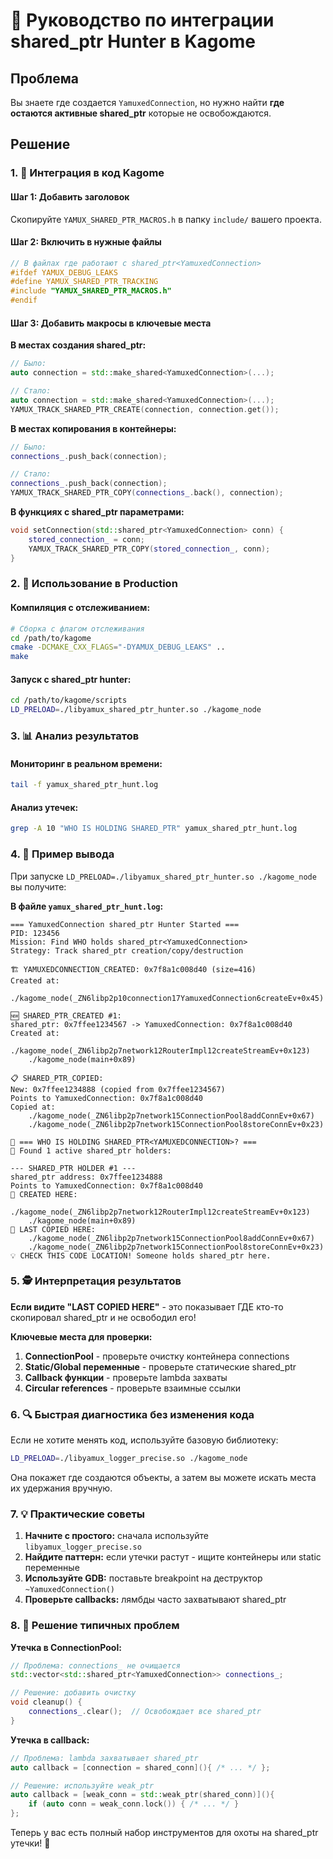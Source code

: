 # 🎯 Руководство по интеграции shared_ptr Hunter в Kagome

## Проблема
Вы знаете где создается `YamuxedConnection`, но нужно найти **где остаются активные shared_ptr** которые не освобождаются.

## Решение

### 1. 🔧 Интеграция в код Kagome

#### Шаг 1: Добавить заголовок
Скопируйте `YAMUX_SHARED_PTR_MACROS.h` в папку `include/` вашего проекта.

#### Шаг 2: Включить в нужные файлы
```cpp
// В файлах где работают с shared_ptr<YamuxedConnection>
#ifdef YAMUX_DEBUG_LEAKS
#define YAMUX_SHARED_PTR_TRACKING
#include "YAMUX_SHARED_PTR_MACROS.h"
#endif
```

#### Шаг 3: Добавить макросы в ключевые места

**В местах создания shared_ptr:**
```cpp
// Было:
auto connection = std::make_shared<YamuxedConnection>(...);

// Стало:
auto connection = std::make_shared<YamuxedConnection>(...);
YAMUX_TRACK_SHARED_PTR_CREATE(connection, connection.get());
```

**В местах копирования в контейнеры:**
```cpp
// Было:
connections_.push_back(connection);

// Стало:
connections_.push_back(connection);
YAMUX_TRACK_SHARED_PTR_COPY(connections_.back(), connection);
```

**В функциях с shared_ptr параметрами:**
```cpp
void setConnection(std::shared_ptr<YamuxedConnection> conn) {
    stored_connection_ = conn;
    YAMUX_TRACK_SHARED_PTR_COPY(stored_connection_, conn);
}
```

### 2. 🚀 Использование в Production

#### Компиляция с отслеживанием:
```bash
# Сборка с флагом отслеживания
cd /path/to/kagome
cmake -DCMAKE_CXX_FLAGS="-DYAMUX_DEBUG_LEAKS" ..
make
```

#### Запуск с shared_ptr hunter:
```bash
cd /path/to/kagome/scripts
LD_PRELOAD=./libyamux_shared_ptr_hunter.so ./kagome_node
```

### 3. 📊 Анализ результатов

#### Мониторинг в реальном времени:
```bash
tail -f yamux_shared_ptr_hunt.log
```

#### Анализ утечек:
```bash
grep -A 10 "WHO IS HOLDING SHARED_PTR" yamux_shared_ptr_hunt.log
```

### 4. 🎯 Пример вывода

При запуске `LD_PRELOAD=./libyamux_shared_ptr_hunter.so ./kagome_node` вы получите:

**В файле `yamux_shared_ptr_hunt.log`:**
```
=== YamuxedConnection shared_ptr Hunter Started ===
PID: 123456
Mission: Find WHO holds shared_ptr<YamuxedConnection>
Strategy: Track shared_ptr creation/copy/destruction

🏗️ YAMUXEDCONNECTION_CREATED: 0x7f8a1c008d40 (size=416)
Created at:
    ./kagome_node(_ZN6libp2p10connection17YamuxedConnection6createEv+0x45)

🆕 SHARED_PTR_CREATED #1:
shared_ptr: 0x7ffee1234567 -> YamuxedConnection: 0x7f8a1c008d40
Created at:
    ./kagome_node(_ZN6libp2p7network12RouterImpl12createStreamEv+0x123)
    ./kagome_node(main+0x89)

📋 SHARED_PTR_COPIED:
New: 0x7ffee1234888 (copied from 0x7ffee1234567)
Points to YamuxedConnection: 0x7f8a1c008d40
Copied at:
    ./kagome_node(_ZN6libp2p7network15ConnectionPool8addConnEv+0x67)
    ./kagome_node(_ZN6libp2p7network15ConnectionPool8storeConnEv+0x23)

🎯 === WHO IS HOLDING SHARED_PTR<YAMUXEDCONNECTION>? ===
🚨 Found 1 active shared_ptr holders:

--- SHARED_PTR HOLDER #1 ---
shared_ptr address: 0x7ffee1234888
Points to YamuxedConnection: 0x7f8a1c008d40
📍 CREATED HERE:
    ./kagome_node(_ZN6libp2p7network12RouterImpl12createStreamEv+0x123)
    ./kagome_node(main+0x89)
📍 LAST COPIED HERE:
    ./kagome_node(_ZN6libp2p7network15ConnectionPool8addConnEv+0x67)
    ./kagome_node(_ZN6libp2p7network15ConnectionPool8storeConnEv+0x23)
💡 CHECK THIS CODE LOCATION! Someone holds shared_ptr here.
```

### 5. 🕵️ Интерпретация результатов

**Если видите "LAST COPIED HERE"** - это показывает ГДЕ кто-то скопировал shared_ptr и не освободил его!

**Ключевые места для проверки:**
1. **ConnectionPool** - проверьте очистку контейнера connections
2. **Static/Global переменные** - проверьте статические shared_ptr
3. **Callback функции** - проверьте lambda захваты
4. **Circular references** - проверьте взаимные ссылки

### 6. 🔍 Быстрая диагностика без изменения кода

Если не хотите менять код, используйте базовую библиотеку:
```bash
LD_PRELOAD=./libyamux_logger_precise.so ./kagome_node
```

Она покажет где создаются объекты, а затем вы можете искать места их удержания вручную.

### 7. 💡 Практические советы

1. **Начните с простого:** сначала используйте `libyamux_logger_precise.so`
2. **Найдите паттерн:** если утечки растут - ищите контейнеры или static переменные
3. **Используйте GDB:** поставьте breakpoint на деструктор `~YamuxedConnection()`
4. **Проверьте callbacks:** лямбды часто захватывают shared_ptr

### 8. 🚨 Решение типичных проблем

**Утечка в ConnectionPool:**
```cpp
// Проблема: connections_ не очищается
std::vector<std::shared_ptr<YamuxedConnection>> connections_;

// Решение: добавить очистку
void cleanup() {
    connections_.clear();  // Освобождает все shared_ptr
}
```

**Утечка в callback:**
```cpp
// Проблема: lambda захватывает shared_ptr
auto callback = [connection = shared_conn](){ /* ... */ };

// Решение: используйте weak_ptr
auto callback = [weak_conn = std::weak_ptr(shared_conn)](){
    if (auto conn = weak_conn.lock()) { /* ... */ }
};
```

Теперь у вас есть полный набор инструментов для охоты на shared_ptr утечки! 🎯 